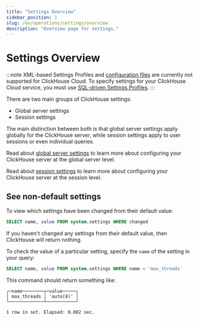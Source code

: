 ```yaml
---
title: "Settings Overview"
sidebar_position: 1
slug: /en/operations/settings/overview
description: "Overview page for settings."
---
```


# Settings Overview

:::note
XML-based Settings Profiles and [configuration files](/docs/en/operations/configuration-files) are currently not supported for ClickHouse Cloud. To specify settings for your ClickHouse Cloud service, you must use [SQL-driven Settings Profiles](/docs/en/operations/access-rights#settings-profiles-management).
:::

There are two main groups of ClickHouse settings:

- Global server settings
- Session settings

The main distinction between both is that global server settings apply globally for the ClickHouse server, while session settings apply to user sessions or even individual queries.

Read about [global server settings](/docs/en/operations/server-configuration-parameters/settings.md) to learn more about configuring your ClickHouse server at the global server level.

Read about [session settings](/docs/en/operations/settings/settings-query-level.md) to learn more about configuring your ClickHouse server at the session level.

## See non-default settings

To view which settings have been changed from their default value:

```sql
SELECT name, value FROM system.settings WHERE changed
```

If you haven't changed any settings from their default value, then ClickHouse will return nothing.

To check the value of a particular setting, specify the `name` of the setting in your query:

```sql
SELECT name, value FROM system.settings WHERE name = 'max_threads'
```

This command should return something like:

```response
┌─name────────┬─value─────┐
│ max_threads │ 'auto(8)' │
└─────────────┴───────────┘

1 row in set. Elapsed: 0.002 sec.
```
